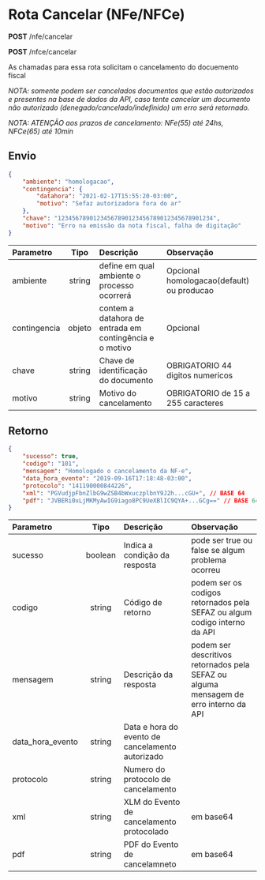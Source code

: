 # Rota Cancelar (NFe/NFCe)

**POST** /nfe/cancelar

**POST** /nfce/cancelar

As chamadas para essa rota solicitam o cancelamento do docuemento fiscal

*NOTA: somente podem ser cancelados documentos que estão autorizados e presentes na base de dados da API, caso tente cancelar um documento não autorizado (denegado/cancelado/indefinido) um erro será retornado.*

*NOTA: ATENÇÃO aos prazos de cancelamento: NFe(55) até 24hs, NFCe(65) até 10min*


## Envio

```json
{
    "ambiente": "homologacao",
    "contingencia": {
        "datahora": "2021-02-17T15:55:20-03:00",
        "motivo": "Sefaz autorizadora fora do ar"
    },
    "chave": "12345678901234567890123456789012345678901234",
    "motivo": "Erro na emissão da nota fiscal, falha de digitação"
}
```

|Parametro|Tipo|Descrição|Observação|
|:---|:---:|:---|:---|
|ambiente|string|define em qual ambiente o processo ocorrerá|Opcional homologacao(default) ou producao|
|contingencia|objeto|contem a datahora de entrada em contingência e o motivo|Opcional|
|chave|string|Chave de identificação do documento|OBRIGATORIO 44 digitos numericos|
|motivo|string|Motivo do cancelamento|OBRIGATORIO de 15 a 255 caracteres|


## Retorno

```json
{
    "sucesso": true,
    "codigo": "101",
    "mensagem": "Homologado o cancelamento da NF-e",
    "data_hora_evento": "2019-09-16T17:18:48-03:00",
    "protocolo": "141190000844226",
    "xml": "PGVudjpFbnZlbG9wZSB4bWxuczplbnY9J2h...cGU+", // BASE 64
    "pdf": "JVBERi0xLjMKMyAwIG9iago8PC9UeXBlIC9QYA+...GCg==" // BASE 64
}
```

|Parametro|Tipo|Descrição|Observação|
|:---|:---:|:---|:---|
|sucesso|boolean|Indica a condição da resposta|pode ser true ou false se algum problema ocorreu|
|codigo|string|Código de retorno|podem ser os codigos retornados pela SEFAZ ou algum codigo interno da API|
|mensagem|string|Descrição da resposta|podem ser descritivos retornados pela SEFAZ ou alguma mensagem de erro interno da API|
|data_hora_evento|string|Data e hora do evento de cancelamento autorizado||
|protocolo|string|Numero do protocolo de cancelamento||
|xml|string|XLM do Evento de cancelamento protocolado|em base64|
|pdf|string|PDF do Evento de cancelamneto|em base64|